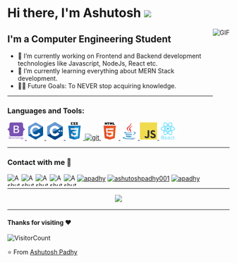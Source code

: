 <!--
**a-padhy/a-padhy** is a ✨ _special_ ✨ repository because its `README.md` (this file) appears on your GitHub profile.
-->
 
# Hi there, I'm Ashutosh <img src="https://raw.githubusercontent.com/MartinHeinz/MartinHeinz/master/wave.gif" width="30px">
<img align="right" alt="GIF" height="190px" src="https://i.pinimg.com/originals/e4/26/70/e426702edf874b181aced1e2fa5c6cde.gif" />

## I'm a Computer Engineering Student  

- 🔭 I’m currently working on Frontend and Backend development technologies like Javascript, NodeJs, React etc.
- 🌱 I’m currently learning everything about MERN Stack development.
- 💪🏼 Future Goals: To NEVER stop acquiring knowledge.

---
<h3 align="left">Languages and Tools:</h3>
<p align="left"> <a href="https://getbootstrap.com" target="_blank"> <img src="https://raw.githubusercontent.com/devicons/devicon/master/icons/bootstrap/bootstrap-plain-wordmark.svg" alt="bootstrap" width="40" height="40"/> </a> <a href="https://www.cprogramming.com/" target="_blank"> <img src="https://raw.githubusercontent.com/devicons/devicon/master/icons/c/c-original.svg" alt="c" width="40" height="40"/> </a> <a href="https://www.w3schools.com/cpp/" target="_blank"> <img src="https://raw.githubusercontent.com/devicons/devicon/master/icons/cplusplus/cplusplus-original.svg" alt="cplusplus" width="40" height="40"/> </a> <a href="https://www.w3schools.com/css/" target="_blank"> <img src="https://raw.githubusercontent.com/devicons/devicon/master/icons/css3/css3-original-wordmark.svg" alt="css3" width="40" height="40"/> </a> <a href="https://git-scm.com/" target="_blank"> <img src="https://www.vectorlogo.zone/logos/git-scm/git-scm-icon.svg" alt="git" width="40" height="40"/> </a> <a href="https://www.w3.org/html/" target="_blank"> <img src="https://raw.githubusercontent.com/devicons/devicon/master/icons/html5/html5-original-wordmark.svg" alt="html5" width="40" height="40"/> </a> <a href="https://www.java.com" target="_blank"> <img src="https://raw.githubusercontent.com/devicons/devicon/master/icons/java/java-original.svg" alt="java" width="40" height="40"/> </a> <a href="https://developer.mozilla.org/en-US/docs/Web/JavaScript" target="_blank"> <img src="https://raw.githubusercontent.com/devicons/devicon/master/icons/javascript/javascript-original.svg" alt="javascript" width="40" height="40"/> </a> <a href="https://reactjs.org/" target="_blank"> <img src="https://raw.githubusercontent.com/devicons/devicon/master/icons/react/react-original-wordmark.svg" alt="react" width="40" height="40"/> </a> </p>

---

### Contact with me 📝

[<img align="left" alt="Ashutosh | LinkedIn" width="32px" height="27px" src="https://i.pinimg.com/originals/de/b4/6f/deb46f02a59e3b3a2aa58fac16290d63.gif" />](https://www.linkedin.com/in/ashutosh-padhy-759707203/)
[<img align="left" alt="Ashutosh | Facebook" width="32px" height="27px" src="https://media4.giphy.com/media/ijEiXYEo9DBxm/200.webp?cid=ecf05e47nw712kytmw6cwbiiiikhtnkshqcp823o2poai13o&rid=200.webp&ct=g" />](https://www.facebook.com/ashutosh.padhy.7/)
[<img align="left" alt="Ashutosh | Gmail" width="32px" height="27px" src="https://cdn.dribbble.com/users/2113992/screenshots/14510264/gmail_animation.gif" />](mailto:ashutoshpadhy001@gmail.com "Connect via Email")
[<img align="left" alt="Ashutosh | Twitter" width="32px" height="27px" src="https://techcrunch.com/wp-content/uploads/2014/06/twitter-rise.gif?w=730&crop=1" />](https://twitter.com/__apadhy)
[<img align="left" alt="Ashutosh | Instagram" width="30px" height="27px" src="https://letket.com/wp-content/uploads/2020/07/IncompleteTightDanishswedishfarmdog-max-1mb.gif" />](https://www.instagram.com/____ashutosh.p/)

<a href="https://www.codechef.com/users/apadhy" target="blank"><img align="center" width="30px" height="27px" src="https://static.uacdn.net/thumbnail/external-app-icons/ce4fd2180646452aa0b03c3ffa3ef8e2.png" alt="apadhy"/></a>
<a href="https://www.hackerrank.com/ashutoshpadhy001" target="blank"><img align="center" width="30px" height="30px" src="https://upload.wikimedia.org/wikipedia/commons/6/65/HackerRank_logo.png" alt="ashutoshpadhy001"/></a>
<a href="https://codeforces.com/profile/apadhy" target="blank"><img align="center" width="30px" height="27px" src="https://cdn.iconscout.com/icon/free/png-256/code-forces-3521352-2944796.png" alt="apadhy"/></a>
<br />

--- 

<p align = "center">
  <a href="https://github.com/a-padhy/github-readme-streak-stats">
    <img src="http://github-readme-streak-stats.herokuapp.com?user=a-padhy&theme=midnight-purple&ring=DD8F09&fire=DD8F09&dates=20DD0A&currStreakNum=DDDDDD&sideNums=DDDDDD" />
  </a>
</p> 
<!-- 
<br /> -->
 
--- 
    
#### Thanks for visiting :heart:
![VisitorCount](https://profile-counter.glitch.me/a-padhy/count.svg)

⭐️ From [Ashutosh Padhy](https://github.com/a-padhy)


